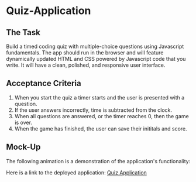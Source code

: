 # Quiz-Application

## The Task ##

Build a timed coding quiz with multiple-choice questions using Javascript fundamentals. The app should run in the browser and will feature dynamically updated HTML and CSS powered by Javascript code that you write. It will have a clean, polished, and responsive user interface.

## Acceptance Criteria ##

1. When you start the quiz a timer starts and the user is presented with a question.
2. If the user answers incorrectly, time is subtracted from the clock.
3. When all questions are answered, or the timer reaches 0, then the game is over.
4. When the game has finished, the user can save their inititals and score.

## Mock-Up ##

The following animation is a demonstration of the application's functionality:


Here is a link to the deployed application: [Quiz Application](https://justinkemp10.github.io/Quiz-Application/)
